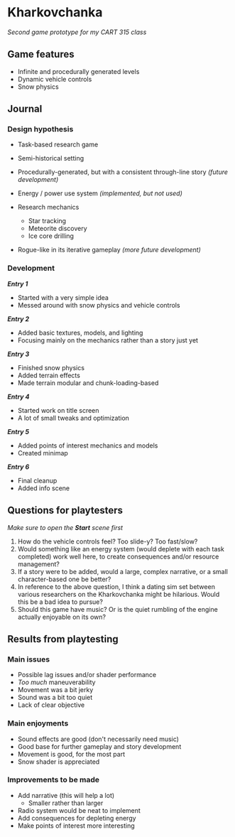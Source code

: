 # Kharkovchanka
*Second game prototype for my CART 315 class*

## Game features

- Infinite and procedurally generated levels
- Dynamic vehicle controls
- Snow physics

## Journal

### Design hypothesis
- Task-based research game
- Semi-historical setting
- Procedurally-generated, but with a consistent through-line story *(future development)*
- Energy / power use system *(implemented, but not used)*
- Research mechanics
  - Star tracking
  - Meteorite discovery
  - Ice core drilling

- Rogue-like in its iterative gameplay *(more future development)*

### Development

***Entry 1***

- Started with a very simple idea
- Messed around with snow physics and vehicle controls

***Entry 2***

- Added basic textures, models, and lighting
- Focusing mainly on the mechanics rather than a story just yet

***Entry 3***

- Finished snow physics
- Added terrain effects
- Made terrain modular and chunk-loading-based

***Entry 4***

- Started work on title screen
- A lot of small tweaks and optimization

***Entry 5***

- Added points of interest mechanics and models
- Created minimap

***Entry 6***

- Final cleanup
- Added info scene

## Questions for playtesters

*Make sure to open the **Start** scene first*

1. How do the vehicle controls feel? Too slide-y? Too fast/slow?
2. Would something like an energy system (would deplete with each task completed) work well here, to create consequences and/or resource management?
3. If a story were to be added, would a large, complex narrative, or a small character-based one be better?
4. In reference to the above question, I think a dating sim set between various researchers on the Kharkovchanka might be hilarious. Would this be a bad idea to pursue?
5. Should this game have music? Or is the quiet rumbling of the engine actually enjoyable on its own?

## Results from playtesting

### Main issues
- Possible lag issues and/or shader performance
- _Too much_ maneuverability
- Movement was a bit jerky
- Sound was a bit too quiet
- Lack of clear objective

### Main enjoyments
- Sound effects are good (don't necessarily need music)
- Good base for further gameplay and story development
- Movement is good, for the most part
- Snow shader is appreciated

### Improvements to be made
- Add narrative (this will help a lot)
  - Smaller rather than larger
- Radio system would be neat to implement
- Add consequences for depleting energy
- Make points of interest more interesting
